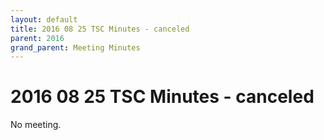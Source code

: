 ```yaml
---
layout: default
title: 2016 08 25 TSC Minutes - canceled
parent: 2016
grand_parent: Meeting Minutes
---
```

# 2016 08 25 TSC Minutes - canceled

No meeting.
